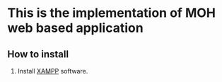 # This is the implementation of MOH web based application
## How to install

1. Install [XAMPP](https://www.apachefriends.org/index.html) software. 
